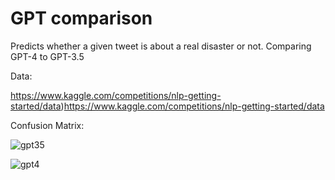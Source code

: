 # GPT comparison

Predicts whether a given tweet is about a real disaster or not. Comparing GPT-4 to GPT-3.5

Data:

https://www.kaggle.com/competitions/nlp-getting-started/data)https://www.kaggle.com/competitions/nlp-getting-started/data

Confusion Matrix:

![gpt35](https://github.com/trqarg/gpt_class/assets/7635556/9162df07-d580-4a04-9aba-75d28aa47534)

![gpt4](https://github.com/trqarg/gpt_class/assets/7635556/420e3091-bd0c-42d4-9144-0ea1f8f4f029)
